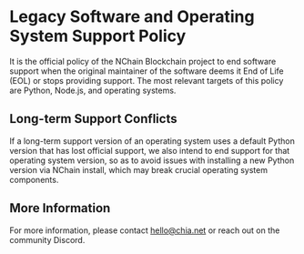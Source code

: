 # Legacy Software and Operating System Support Policy

It is the official policy of the NChain Blockchain project to end software support when the original maintainer of the software deems it End of Life (EOL) or stops providing support. The most relevant targets of this policy are Python, Node.js, and operating systems.

## Long-term Support Conflicts

If a long-term support version of an operating system uses a default Python version that has lost official support, we also intend to end support for that operating system version, so as to avoid issues with installing a new Python version via NChain install, which may break crucial operating system components.

## More Information

For more information, please contact hello@chia.net or reach out on the community Discord.
